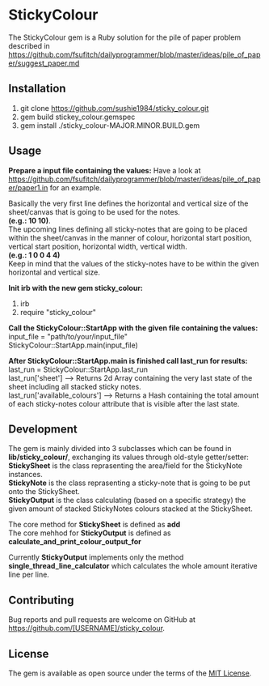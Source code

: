 # StickyColour

The StickyColour gem is a Ruby solution for the pile of paper problem described in
https://github.com/fsufitch/dailyprogrammer/blob/master/ideas/pile_of_paper/suggest_paper.md

## Installation

1. git clone https://github.com/sushie1984/sticky_colour.git <br />
2. gem build stickey_colour.gemspec <br />
3. gem install ./sticky_colour-MAJOR.MINOR.BUILD.gem <br />

## Usage
**Prepare a input file containing the values:**
Have a look at https://github.com/fsufitch/dailyprogrammer/blob/master/ideas/pile_of_paper/paper1.in 
for an example.

Basically the very first line defines the horizontal and vertical size of the sheet/canvas that is going to be used
for the notes.<br /> **(e.g.: 10 10)**.<br />
The upcoming lines defining all sticky-notes that are going to be placed within the sheet/canvas in the manner of 
colour, horizontal start position, vertical start position, horizontal width, vertical width.<br /> **(e.g.: 1 0 0 4 4)**<br />
Keep in mind that the values of the sticky-notes have to be within the given horizontal and vertical size.

**Init irb with the new gem sticky_colour:** <br />
1. irb <br />
2. require "sticky_colour" <br />

**Call the StickyColour::StartApp with the given file containing the values:** <br />
 input_file = "path/to/your/input_file"<br />
 StickyColour::StartApp.main(input_file)<br />
 
**After StickyColour::StartApp.main is finished call last_run for results:**<br />
 last_run = StickyColour::StartApp.last_run<br />
 last_run['sheet'] --> Returns 2d Array containing the very last state of the sheet including all stacked sticky notes.<br />
 last_run['available_colours'] --> Returns a Hash containing the total amount of each sticky-notes colour attribute that is visible after the last state.<br />
## Development
The gem is mainly divided into 3 subclasses which can be found in **lib/sticky_colour/**, exchanging its 
values through old-style getter/setter:<br />
**StickySheet** is the class reprasenting the area/field for the StickyNote instances.<br />
**StickyNote** is the class reprasenting a sticky-note that is going to be put onto the StickySheet.<br />
**StickyOutput** is the class calculating (based on a specific strategy) the given amount of stacked StickyNotes colours stacked at the StickySheet.<br />

The core method for **StickySheet** is defined as **add**<br />
The core mehhod for **StickyOutput** is defined as **calculate_and_print_colour_output_for**<br />

Currently **StickyOutput** implements only the method **single_thread_line_calculator** which calculates the whole
amount iterative line per line.


## Contributing

Bug reports and pull requests are welcome on GitHub at https://github.com/[USERNAME]/sticky_colour.


## License

The gem is available as open source under the terms of the [MIT License](http://opensource.org/licenses/MIT).

